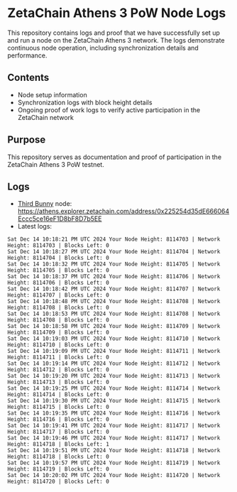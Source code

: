 # ZetaChain Athens 3 PoW Node Logs
This repository contains logs and proof that we have successfully set up and run a node on the ZetaChain Athens 3 network. The logs demonstrate continuous node operation, including synchronization details and performance.

## Contents
- Node setup information
- Synchronization logs with block height details
- Ongoing proof of work logs to verify active participation in the ZetaChain network

## Purpose
This repository serves as documentation and proof of participation in the ZetaChain Athens 3 PoW testnet.

## Logs

- [Third Bunny](https://thirdbunny.xyz/) node: https://athens.explorer.zetachain.com/address/0x225254d35dE666064Eccc5ce16eF1D8bF8D7b5EE
- Latest logs:
```
Sat Dec 14 10:18:21 PM UTC 2024 Your Node Height: 8114703 | Network Height: 8114703 | Blocks Left: 0
Sat Dec 14 10:18:27 PM UTC 2024 Your Node Height: 8114704 | Network Height: 8114704 | Blocks Left: 0
Sat Dec 14 10:18:32 PM UTC 2024 Your Node Height: 8114705 | Network Height: 8114705 | Blocks Left: 0
Sat Dec 14 10:18:37 PM UTC 2024 Your Node Height: 8114706 | Network Height: 8114706 | Blocks Left: 0
Sat Dec 14 10:18:42 PM UTC 2024 Your Node Height: 8114707 | Network Height: 8114707 | Blocks Left: 0
Sat Dec 14 10:18:48 PM UTC 2024 Your Node Height: 8114708 | Network Height: 8114708 | Blocks Left: 0
Sat Dec 14 10:18:53 PM UTC 2024 Your Node Height: 8114708 | Network Height: 8114708 | Blocks Left: 0
Sat Dec 14 10:18:58 PM UTC 2024 Your Node Height: 8114709 | Network Height: 8114709 | Blocks Left: 0
Sat Dec 14 10:19:03 PM UTC 2024 Your Node Height: 8114710 | Network Height: 8114710 | Blocks Left: 0
Sat Dec 14 10:19:09 PM UTC 2024 Your Node Height: 8114711 | Network Height: 8114711 | Blocks Left: 0
Sat Dec 14 10:19:14 PM UTC 2024 Your Node Height: 8114712 | Network Height: 8114712 | Blocks Left: 0
Sat Dec 14 10:19:20 PM UTC 2024 Your Node Height: 8114713 | Network Height: 8114713 | Blocks Left: 0
Sat Dec 14 10:19:25 PM UTC 2024 Your Node Height: 8114714 | Network Height: 8114714 | Blocks Left: 0
Sat Dec 14 10:19:30 PM UTC 2024 Your Node Height: 8114715 | Network Height: 8114715 | Blocks Left: 0
Sat Dec 14 10:19:35 PM UTC 2024 Your Node Height: 8114716 | Network Height: 8114716 | Blocks Left: 0
Sat Dec 14 10:19:41 PM UTC 2024 Your Node Height: 8114717 | Network Height: 8114717 | Blocks Left: 0
Sat Dec 14 10:19:46 PM UTC 2024 Your Node Height: 8114717 | Network Height: 8114718 | Blocks Left: 1
Sat Dec 14 10:19:51 PM UTC 2024 Your Node Height: 8114718 | Network Height: 8114718 | Blocks Left: 0
Sat Dec 14 10:19:57 PM UTC 2024 Your Node Height: 8114719 | Network Height: 8114719 | Blocks Left: 0
Sat Dec 14 10:20:02 PM UTC 2024 Your Node Height: 8114720 | Network Height: 8114720 | Blocks Left: 0
```
